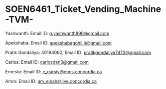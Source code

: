 # SOEN6461_Ticket_Vending_Machine-TVM-


Yashwanth: Email ID: g.yashwanth896@gmail.com

Apekshaba: Email ID: apekshabagohil.it@gmail.com

Pratik Gondaliya: 40194062, Email ID: pratikgondaliya7473@gmail.com

Carlos: Email ID: carlosdan3@gmail.com

Ernesto: Email ID: e_garsiy@encs.concordia.ca

Amro: Email ID: am_elbah@live.concordia.ca
